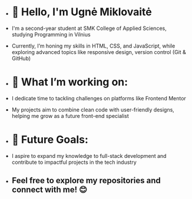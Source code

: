 - # 👋 Hello, I'm Ugnė Miklovaitė 
- I'm a second-year student at SMK College of Applied Sciences, studying Programming in Vilnius
- Currently, I’m honing my skills in HTML, CSS, and JavaScript, while exploring advanced topics like responsive design, version control (Git & GitHub)

- # 🌟 What I’m working on:
- I dedicate time to tackling challenges on platforms like Frontend Mentor
- My projects aim to combine clean code with user-friendly designs, helping me grow as a future front-end specialist

- # 🚀 Future Goals:
- I aspire to expand my knowledge to full-stack development and contribute to impactful projects in the tech industry

- ## Feel free to explore my repositories and connect with me! 😊
